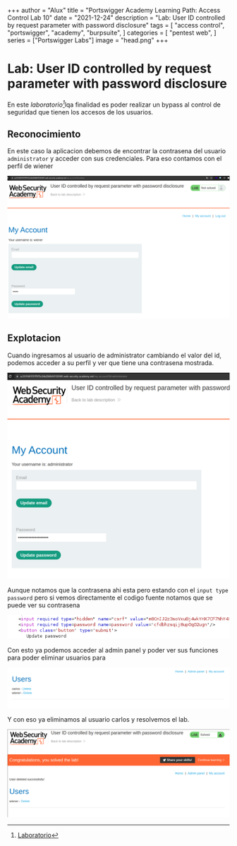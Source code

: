 +++
author = "Alux"
title = "Portswigger Academy Learning Path: Access Control Lab 10"
date = "2021-12-24"
description = "Lab: User ID controlled by request parameter with password disclosure"
tags = [
    "access control",
    "portswigger",
    "academy",
    "burpsuite",
]
categories = [
    "pentest web",
]
series = ["Portswigger Labs"]
image = "head.png"
+++

# Lab: User ID controlled by request parameter with password disclosure

En este <cite>laboratorio[^1]</cite>lqa finalidad es poder realizar un bypass al control de seguridad que tienen los accesos de los usuarios.

## Reconocimiento

En este caso la aplicacion debemos de encontrar la contrasena del usuario `administrator` y acceder con sus credenciales. Para eso contamos con el perfil de wiener

![Api key del usuario wiener](management.png)

## Explotacion

Cuando ingresamos al usuario de administrator cambiando el valor del id, podemos acceder a su perfil y ver que tiene una contrasena mostrada.

![Cuenta de administrator](administrator.png)

Aunque notamos que la contrasena ahi esta pero estando con el `input type password` pero si vemos directamente el codigo fuente notamos que se puede ver su contrasena

![Password del usuario administrator](administratorpass.png)

Con esto ya podemos acceder al admin panel y poder ver sus funciones para poder eliminar usuarios para

![Panel del administracion](adminpanel.png)

Y con eso ya eliminamos al usuario carlos y resolvemos el lab.

![Laboratorio resuelto](resuelto.png)


[^1]: [Laboratorio](https://portswigger.net/web-security/access-control/lab-user-id-controlled-by-request-parameter-with-password-disclosure)